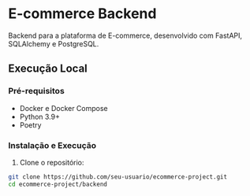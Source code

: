 # E-commerce Backend

Backend para a plataforma de E-commerce, desenvolvido com FastAPI, SQLAlchemy e PostgreSQL.

## Execução Local

### Pré-requisitos

- Docker e Docker Compose
- Python 3.9+
- Poetry

### Instalação e Execução

1. Clone o repositório:
```bash
git clone https://github.com/seu-usuario/ecommerce-project.git
cd ecommerce-project/backend